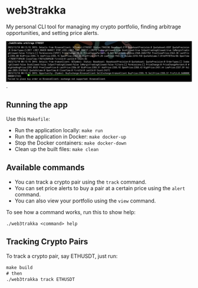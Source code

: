 # web3trakka
My personal CLI tool for managing my crypto portfolio, finding arbitrage opportunities, and setting
price alerts.

![Opportunities found](alphaFound.png).

## Running the app
Use this `Makefile`:
- Run the application locally: `make run`
- Run the application in Docker: `make docker-up`
- Stop the Docker containers: `make docker-down`
- Clean up the built files: `make clean`

## Available commands
- You can track a crypto pair using the `track` command.
- You can set price alerts to buy a pair at a certain price using the `alert` command.
- You can also view your portfolio using the `view` command.

To see how a command works, run this to show help:
```shell
./web3trakka <command> help
```

## Tracking Crypto Pairs
To track a crypto pair, say ETHUSDT, just run:

```shell
make build
# then
./web3trakka track ETHUSDT
```
